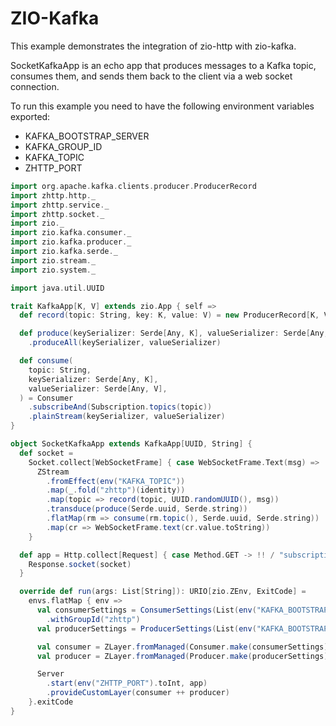 # ZIO-Kafka

This example demonstrates the integration of zio-http with zio-kafka.  

SocketKafkaApp is an echo app that produces messages to a Kafka topic, consumes them, and sends them back to the client via a web socket connection.

To run this example you need to have the following environment variables exported:
* KAFKA_BOOTSTRAP_SERVER
* KAFKA_GROUP_ID
* KAFKA_TOPIC
* ZHTTP_PORT

```scala
import org.apache.kafka.clients.producer.ProducerRecord
import zhttp.http._
import zhttp.service._
import zhttp.socket._
import zio._
import zio.kafka.consumer._
import zio.kafka.producer._
import zio.kafka.serde._
import zio.stream._
import zio.system._

import java.util.UUID

trait KafkaApp[K, V] extends zio.App { self =>
  def record(topic: String, key: K, value: V) = new ProducerRecord[K, V](topic, key, value)

  def produce(keySerializer: Serde[Any, K], valueSerializer: Serde[Any, V]) = Producer
    .produceAll(keySerializer, valueSerializer)

  def consume(
    topic: String,
    keySerializer: Serde[Any, K],
    valueSerializer: Serde[Any, V],
  ) = Consumer
    .subscribeAnd(Subscription.topics(topic))
    .plainStream(keySerializer, valueSerializer)
}

object SocketKafkaApp extends KafkaApp[UUID, String] {
  def socket =
    Socket.collect[WebSocketFrame] { case WebSocketFrame.Text(msg) =>
      ZStream
        .fromEffect(env("KAFKA_TOPIC"))
        .map(_.fold("zhttp")(identity))
        .map(topic => record(topic, UUID.randomUUID(), msg))
        .transduce(produce(Serde.uuid, Serde.string))
        .flatMap(rm => consume(rm.topic(), Serde.uuid, Serde.string))
        .map(cr => WebSocketFrame.text(cr.value.toString))
    }

  def app = Http.collect[Request] { case Method.GET -> !! / "subscription" =>
    Response.socket(socket)
  }

  override def run(args: List[String]): URIO[zio.ZEnv, ExitCode] =
    envs.flatMap { env =>
      val consumerSettings = ConsumerSettings(List(env("KAFKA_BOOTSTRAP_SERVER")))
        .withGroupId("zhttp")
      val producerSettings = ProducerSettings(List(env("KAFKA_BOOTSTRAP_SERVER")))

      val consumer = ZLayer.fromManaged(Consumer.make(consumerSettings))
      val producer = ZLayer.fromManaged(Producer.make(producerSettings))

      Server
        .start(env("ZHTTP_PORT").toInt, app)
        .provideCustomLayer(consumer ++ producer)
    }.exitCode
}
```